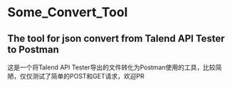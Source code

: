<!--
 * @Author: your name
 * @Date: 2020-09-22 19:55:31
 * @LastEditTime: 2020-09-22 19:58:57
 * @LastEditors: Please set LastEditors
 * @Description: In User Settings Edit
 * @FilePath: \Some_Convert_Tool\Readme.md
-->

# Some_Convert_Tool

## The tool for json convert from Talend API Tester to Postman

这是一个将Talend API Tester导出的文件转化为Postman使用的工具，比较简陋，仅仅测试了简单的POST和GET请求，欢迎PR
